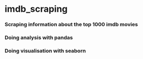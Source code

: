# imdb_scraping

### Scraping information about the top 1000 imdb movies
### Doing analysis with pandas
### Doing visualisation with seaborn